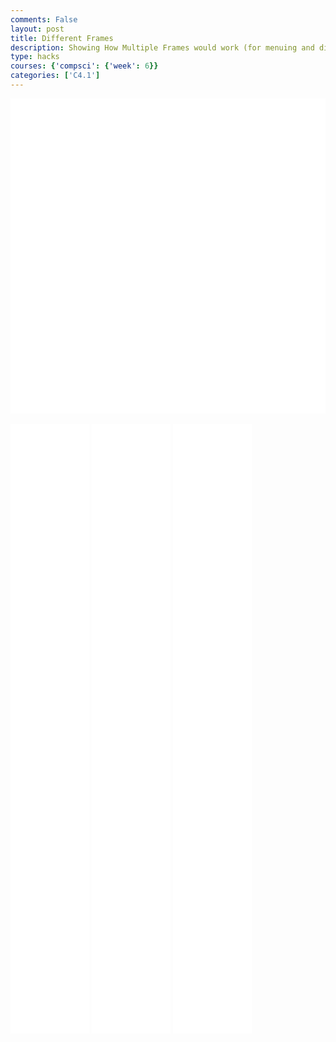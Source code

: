 ```yaml
---
comments: False
layout: post
title: Different Frames 
description: Showing How Multiple Frames would work (for menuing and different rooms)
type: hacks
courses: {'compsci': {'week': 6}}
categories: ['C4.1']
---
```

<style>
    .container{
        display:block;
        background-color:white;
    }
    .container2{
        width:25%;
        height:25%;
        display:inline-block;
        background-color:white;
    }
</style>
<canvas id="mainDisplay" class="container" height="500px" width="500px"></canvas>
<br>
<canvas id="subDisplay" class="container2" height="500px" width="500px"></canvas>
<canvas id="subDisplay1" class="container2" height="500px" width="500px"></canvas>
<canvas id="subDisplay2" class="container2" height="500px" width="500px"></canvas>

<script type="module">
//import needed modules
import Controller from "/Group/myScripts/GameScripts/CharacterMovement.js";
import Object from "/Group/myScripts/GameScripts/CreateObject.js";
import light from "/Group/myScripts/GameScripts/Lights.js";
import {Display,subDisplay} from "/Group/myScripts/GameScripts/Displays.js"

//define canvas
var canvas = document.getElementById("mainDisplay");
var subCanvas = document.getElementById("subDisplay");
var subCanvas1 = document.getElementById("subDisplay1");
var subCanvas2 = document.getElementById("subDisplay2")

//bind inputs to a controller
var myCharacter = new Controller();
document.addEventListener("keydown",myCharacter.handleKeydown.bind(myCharacter));
document.addEventListener("keyup",myCharacter.handleKeyup.bind(myCharacter));

//create objects
    //main character
    var characterSpriteSheet = new Image();
    characterSpriteSheet.src = "/Group/images/Game/squidambient-sprite.png";
    var myCharacterObject = new Object("character", characterSpriteSheet,[190,175],[190,175],[250,500],4,1);

    //backgrounds
        //apartment background
        var redPixelSprite = new Image();
        redPixelSprite.src = "/Group/images/Game/redPixel.png"
        var redObject = new Object ("background1",redPixelSprite,[1,1],[100,500],[0,500],1,1);
        var redObject2 = new Object ("background3", redPixelSprite,[1,1],[100,500],[200,500],1,1);
        var redObject3 = new Object ("background5", redPixelSprite,[1,1],[100,500],[400,500],1,1);
        var whitePixelSprite = new Image();
        whitePixelSprite.src = "/Group/images/Game/whitePixel.png"
        var whiteObject = new Object ("background 2",whitePixelSprite,[1,1],[100,500],[100,500],1,1);
        var whiteObject2 = new Object ("background 4",whitePixelSprite,[1,1],[100,500],[300,500],1,1);
        //hallway

        //

    //lighting
    var lightingSprite = new Image();
    lightingSprite.src = "/Group/images/Game/ShadingV3.png";
    var lightObject = new Object("light",lightingSprite,[500,500],[500,500],[0,0],1,1);
    
    //neighbor

    //boxes

    //text


//red and white display
var subDisplay1 = new subDisplay(subCanvas,[redObject,whiteObject,redObject2,whiteObject2,redObject3]);
subDisplay1.OverrideScroll([0,0]);

//character display
var subDisplay2 = new subDisplay(subCanvas1,[myCharacterObject]);
subDisplay2.OverrideScroll([0,0]);

//shadow display
var subDisplay3 = new subDisplay(subCanvas2);

//main display
var MainDisplay = new Display(canvas,subDisplay1);


var bool = false
var currentFrame = 0;
var sec = 0;
var active = true; //set to false to stop all animation
var fps = 24;
function frame(){
    currentFrame = (currentFrame+1)%fps;
    if (currentFrame == 0){sec+=1};


    if (bool == false){ //if display with person is active
    var pos = myCharacter.onFrame(fps); //update frame, and get position
    pos = [pos.x,500-pos.y]; //fix position
    myCharacterObject.OverridePosition(pos); //update character Position
    }

    if(currentFrame % Math.round(fps/4)==0){ //update lighting
        light([[400,500,.5],[100,250,1],[400,100,1]],lightObject,subCanvas2,false);
    }

    if (sec % 5 ==0 && currentFrame == 0){ //set active display
        if(bool==false){
            MainDisplay.setActiveDisplay(subDisplay1);
            bool = true;
        }
        else{
           MainDisplay.setActiveDisplay([subDisplay2,subDisplay3]);
            bool = false; 
        }
    }

    subDisplay2.draw(1); //update SubCanvas (without offset)

    MainDisplay.draw(1); //update Main Canvas

setTimeout(function() {if(active == true){requestAnimationFrame(frame)}}, 1000 / fps);
}

window.addEventListener("load",function(){subDisplay1.draw(0)}) //wait for window to load then draw static canvas

frame(); //run frame


</script>